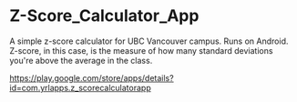 # Z-Score_Calculator_App
A simple z-score calculator for UBC Vancouver campus. Runs on Android.
Z-score, in this case, is the measure of how many standard deviations you're above the average in the class.

https://play.google.com/store/apps/details?id=com.yrlapps.z_scorecalculatorapp


